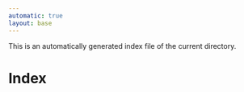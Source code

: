 ```yaml
---
automatic: true
layout: base
---
```


This is an automatically generated index file of the current directory.

# Index
